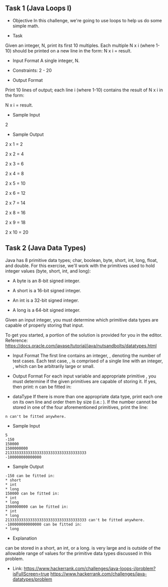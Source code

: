 ## Task 1 (Java Loops I)

- Objective 
In this challenge, we're going to use loops to help us do some simple math.

- Task 

Given an integer, N, print its first 10 multiples. Each multiple N x i (where 1-10) should be printed on a new line in the form: N x i = result.

- Input Format
A single integer, N.

- Constraints: 2 - 20

- Output Format

Print 10 lines of output; each line i (where 1-10) contains the result of N x i in the form: 

N x i = result.

- Sample Input

2

- Sample Output

2 x 1 = 2

2 x 2 = 4

2 x 3 = 6

2 x 4 = 8

2 x 5 = 10

2 x 6 = 12

2 x 7 = 14

2 x 8 = 16

2 x 9 = 18

2 x 10 = 20

## Task 2 (Java Data Types)

Java has 8 primitive data types; char, boolean, byte, short, int, long, float, and double. For this exercise, we'll work with the primitives used to hold integer values (byte, short, int, and long):

- A byte is an 8-bit signed integer.

- A short is a 16-bit signed integer.

- An int is a 32-bit signed integer.

- A long is a 64-bit signed integer.

Given an input integer, you must determine which primitive data types are capable of properly storing that input.

To get you started, a portion of the solution is provided for you in the editor.
Reference: https://docs.oracle.com/javase/tutorial/java/nutsandbolts/datatypes.html

- Input Format
The first line contains an integer, , denoting the number of test cases. 
Each test case, , is comprised of a single line with an integer, , which can be arbitrarily large or small.

- Output Format
For each input variable  and appropriate primitive , you must determine if the given primitives are capable of storing it. If yes, then print:
n can be fitted in:
* dataType
If there is more than one appropriate data type, print each one on its own line and order them by size (i.e.: ).
If the number cannot be stored in one of the four aforementioned primitives, print the line:

``` 
n can't be fitted anywhere.
``` 

- Sample Input

``` 
5
-150
150000
1500000000
213333333333333333333333333333333333
-100000000000000
``` 
- Sample Output

``` 
-150 can be fitted in:
* short
* int
* long
150000 can be fitted in:
* int
* long
1500000000 can be fitted in:
* int
* long
213333333333333333333333333333333333 can't be fitted anywhere.
-100000000000000 can be fitted in:
* long
``` 

- Explanation

 can be stored in a short, an int, or a long.
 is very large and is outside of the allowable range of values for the primitive data types discussed in this problem.

- Link:
https://www.hackerrank.com/challenges/java-loops-i/problem?isFullScreen=true
https://www.hackerrank.com/challenges/java-datatypes/problem